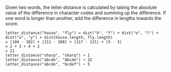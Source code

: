 Given two words, the letter distance is calculated by taking the absolute value of the difference in character codes and summing up the difference.
If one word is longer than another, add the difference in lengths towards the score.

```
letter_distance("house", "fly") = dist("h", "f") + dist("o", "l") + dist("u", "y") + dist(house.length, fly.length)
= |104 - 102| + |111 - 108| + |117 - 121| + |5 - 3|
= 2 + 3 + 4 + 2
= 11
letter_distance("sharp", "sharq") ➞ 1
letter_distance("abcde", "Abcde") ➞ 32
letter_distance("abcde", "bcdef") ➞ 5

```